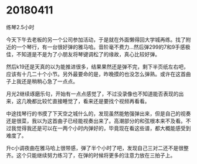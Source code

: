 # 20180411

练琴2.5小时

今天下午去老板的另一个公司参加活动，于是就在外面懒得回大学城再练。找了附近的一个琴行，有一台很好弹的雅马哈。音阶毫不费力...然后弹299的7和9手感极佳，不知道是不是为了小朋友将琴键调松了的缘故，真心比较好弹。

然后k19还是天真的以为能推进很多，结果果然还是弹不完，剩下半页纸左右吧，应该有十几二十个小节。另外最要命的是，昨晚摸的也没怎么弹熟。或许在这首曲子上我还是稍稍心急了一点点。

月光2继续琢磨乐句，开始有一点点感觉了，不过没录像也不知道能否表现的出来，这几晚都比较忙直接睡觉了，看来还是要找个视频再看看。

中途找琴行的书摸了下天空之城什么的，发现虽然能勉强弹出来，但是自己的视奏还是很菜，我以为这首曲子已经能视奏出来了。高潮部分的和弦根本来不及看。不过我觉得我还是可以在一两个小时内弹好的，毕竟现在看这些谱，都大概能感受到难度了。

升c小调夜曲在雅马哈上很带感，弹了半个小时了吧，发现自己三对二还不是很整齐。这个只能继续努力练习了，在弹的时候将更多的注意力放在三拍子上。
